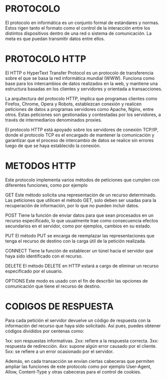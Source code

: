 
# PROTOCOLO #
El protocolo en informática es un conjunto formal de estándares y normas.
Estos rigen tanto el formato como el control de la interacción entre los distintos dispositivos
dentro de una red o sistema de comunicación. La meta es que puedan transmitir datos entre ellos.

# PROTOCOLO HTTP #
El HTTP o HyperText Transfer Protocol es un protocolo de transferencia sobre el que se basa la red informática mundial (WWW). Funciona como base para los intercambios de datos realizados en la web, y mantiene una estructura basadas en los clientes y servidores y orientada a transacciones.

La arquitectura del protocolo HTTP, implica que programas clientes como Firefox, Chrome, Opera y Robots, establezcan conexión y realicen peticiones de datos a programas servidores como Apache, Nginx, entre otros. Estas peticiones son gestionadas y contestadas por los servidores, a través de intermediarios denominados proxies.

El protocolo HTTP está apoyado sobre los servidores de conexión TCP/IP, donde el protocolo TCP es el encargado de mantener la comunicación y garantizar que el proceso de intercambio de datos se realice sin errores luego de que se haya establecido la conexión.

# METODOS HTTP #
Este protocolo implementa varios métodos de peticiones que cumplen con diferentes funciones, como por ejemplo

GET
Este método solicita una representación de un recurso determinado. Las peticiones que utilicen el método GET, solo deben ser usadas para la recuperación de información, por lo que no pueden incluir datos.

POST
Tiene la función de enviar datos para que sean procesados en un recurso especificado, lo que usualmente trae como consecuencia efectos secundarios en el servidor, como por ejemplos, cambios en su estado.

PUT
El método PUT se encarga de reemplazar las representaciones que tenga el recurso de destino con la carga útil de la petición realizada.

CONNECT
Tiene la función de establecer un túnel hacia el servidor que haya sido identificado con el recurso.

DELETE
El método DELETE en HTTP estará a cargo de eliminar un recurso especificado por el usuario.

OPTIONS
Este modo es usado con el fin de describir las opciones de comunicación que tiene el recurso de destino.

# CODIGOS DE RESPUESTA #
Para cada petición el servidor devuelve un código de respuesta con la información del recurso que haya sido solicitado. Así pues, puedes obtener códigos divididos por centenas como:

1xx: son respuestas informativas.
2xx: refiere a la respuesta correcta.
3xx: respuesta de redirección.
4xx: supone algún error causado por el cliente.
5xx: se refiere a un error ocasionado por el servidor.

Además, en cada transacción se envían ciertas cabeceras que permiten ampliar las funciones de este protocolo como por ejemplo User-Agent, Allow, Content-Type y otras cabeceras para el control de cookies.

